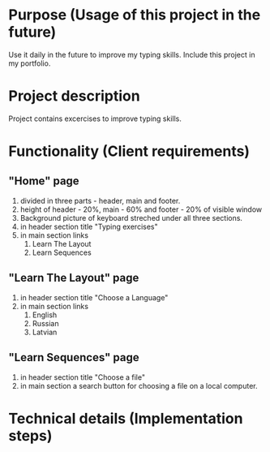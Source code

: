 # Purpose (Usage of this project in the future)
Use it daily in the future to improve my typing skills.
Include this project in my portfolio.

# Project description
Project contains excercises to improve typing skills.

# Functionality (Client requirements)
## "Home" page
<ol>
	<li>divided in three parts - header, main and footer.</li>
	<li>height of header - 20%, main - 60% and footer - 20% of visible window</li>
	<li>Background picture of keyboard streched under all three sections.</li>
	<li>in header section title "Typing exercises"</li>
	<li>in main section links
		<ol>
			<li>Learn The Layout</li>
			<li>Learn Sequences</li>
		</ol>
	</li>
</ol>

## "Learn The Layout" page
<ol>
	<li>in header section title "Choose a Language"</li>
	<li>in main section links
		<ol>
			<li>English</li>
			<li>Russian</li>
			<li>Latvian</li>
		</ol>
	</li>
</ol>

## "Learn Sequences" page
<ol>
	<li>in header section title "Choose a file"</li>
	<li>in main section a search button for choosing a file on a local computer.
</ol>

# Technical details (Implementation steps)
